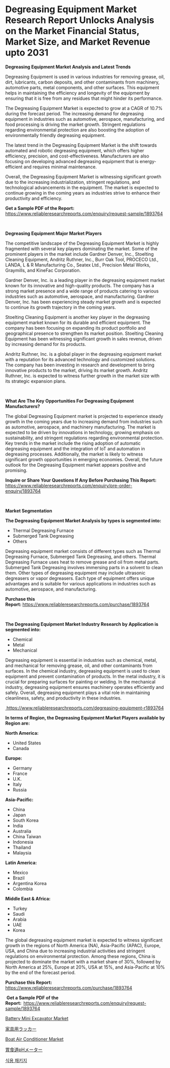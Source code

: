 <p><h1>Degreasing Equipment Market Research Report Unlocks Analysis on the Market Financial Status, Market Size, and Market Revenue upto 2031</h1></p><p><strong>Degreasing Equipment Market Analysis and Latest Trends</strong></p>
<p><p>Degreasing Equipment is used in various industries for removing grease, oil, dirt, lubricants, carbon deposits, and other contaminants from machinery, automotive parts, metal components, and other surfaces. This equipment helps in maintaining the efficiency and longevity of the equipment by ensuring that it is free from any residues that might hinder its performance.</p><p>The Degreasing Equipment Market is expected to grow at a CAGR of 10.7% during the forecast period. The increasing demand for degreasing equipment in industries such as automotive, aerospace, manufacturing, and food processing is driving the market growth. Stringent regulations regarding environmental protection are also boosting the adoption of environmentally friendly degreasing equipment.</p><p>The latest trend in the Degreasing Equipment Market is the shift towards automated and robotic degreasing equipment, which offers higher efficiency, precision, and cost-effectiveness. Manufacturers are also focusing on developing advanced degreasing equipment that is energy-efficient and requires minimal maintenance.</p><p>Overall, the Degreasing Equipment Market is witnessing significant growth due to the increasing industrialization, stringent regulations, and technological advancements in the equipment. The market is expected to continue growing in the coming years as industries strive to enhance their productivity and efficiency.</p></p>
<p><strong>Get a Sample PDF of the Report:&nbsp;</strong> <a href="https://www.reliableresearchreports.com/enquiry/request-sample/1893764">https://www.reliableresearchreports.com/enquiry/request-sample/1893764</a></p>
<p>&nbsp;</p>
<p><strong>Degreasing Equipment Major Market Players</strong></p>
<p><p>The competitive landscape of the Degreasing Equipment Market is highly fragmented with several key players dominating the market. Some of the prominent players in the market include Gardner Denver, Inc., Stoelting Cleaning Equipment, Andritz Ruthner, Inc., Burr Oak Tool, PROCECO Ltd., LANDA, L & R Manufacturing Co., Seatex Ltd., Precision Metal Works, Graymills, and KineFac Corporation.</p><p>Gardner Denver, Inc. is a leading player in the degreasing equipment market known for its innovative and high-quality products. The company has a strong market presence and a wide range of products catering to various industries such as automotive, aerospace, and manufacturing. Gardner Denver, Inc. has been experiencing steady market growth and is expected to continue its growth trajectory in the coming years.</p><p>Stoelting Cleaning Equipment is another key player in the degreasing equipment market known for its durable and efficient equipment. The company has been focusing on expanding its product portfolio and geographical presence to strengthen its market position. Stoelting Cleaning Equipment has been witnessing significant growth in sales revenue, driven by increasing demand for its products.</p><p>Andritz Ruthner, Inc. is a global player in the degreasing equipment market with a reputation for its advanced technology and customized solutions. The company has been investing in research and development to bring innovative products to the market, driving its market growth. Andritz Ruthner, Inc. is expected to witness further growth in the market size with its strategic expansion plans.</p></p>
<p>&nbsp;</p>
<p><strong>What Are The Key Opportunities For Degreasing Equipment Manufacturers?</strong></p>
<p><p>The global Degreasing Equipment market is projected to experience steady growth in the coming years due to increasing demand from industries such as automotive, aerospace, and machinery manufacturing. The market is expected to be driven by innovations in technology, growing emphasis on sustainability, and stringent regulations regarding environmental protection. Key trends in the market include the rising adoption of automatic degreasing equipment and the integration of IoT and automation in degreasing processes. Additionally, the market is likely to witness significant growth opportunities in emerging economies. Overall, the future outlook for the Degreasing Equipment market appears positive and promising.</p></p>
<p><strong>Inquire or Share Your Questions If Any Before Purchasing This Report:</strong> <a href="https://www.reliableresearchreports.com/enquiry/pre-order-enquiry/1893764">https://www.reliableresearchreports.com/enquiry/pre-order-enquiry/1893764</a></p>
<p>&nbsp;</p>
<p><strong>Market Segmentation</strong></p>
<p><strong>The Degreasing Equipment Market Analysis by types is segmented into:</strong></p>
<p><ul><li>Thermal Degreasing Furnace</li><li>Submerged Tank Degreasing</li><li>Others</li></ul></p>
<p><p>Degreasing equipment market consists of different types such as Thermal Degreasing Furnace, Submerged Tank Degreasing, and others. Thermal Degreasing Furnace uses heat to remove grease and oil from metal parts. Submerged Tank Degreasing involves immersing parts in a solvent to clean them. Other types of degreasing equipment may include ultrasonic degreasers or vapor degreasers. Each type of equipment offers unique advantages and is suitable for various applications in industries such as automotive, aerospace, and manufacturing.</p></p>
<p><strong>Purchase this Report:&nbsp;</strong><a href="https://www.reliableresearchreports.com/purchase/1893764">https://www.reliableresearchreports.com/purchase/1893764</a></p>
<p>&nbsp;</p>
<p><strong>The Degreasing Equipment Market Industry Research by Application is segmented into:</strong></p>
<p><ul><li>Chemical</li><li>Metal</li><li>Mechanical</li></ul></p>
<p><p>Degreasing equipment is essential in industries such as chemical, metal, and mechanical for removing grease, oil, and other contaminants from surfaces. In the chemical industry, degreasing equipment is used to clean equipment and prevent contamination of products. In the metal industry, it is crucial for preparing surfaces for painting or welding. In the mechanical industry, degreasing equipment ensures machinery operates efficiently and safely. Overall, degreasing equipment plays a vital role in maintaining cleanliness, safety, and productivity in these industries.</p></p>
<p><a href="https://www.reliableresearchreports.com/degreasing-equipment-r1893764">&nbsp;https://www.reliableresearchreports.com/degreasing-equipment-r1893764</a></p>
<p><strong>In terms of Region, the Degreasing Equipment Market Players available by Region are:</strong></p>
<p>
    <p> <strong> North America: </strong>
        <ul>
            <li>United States</li>
            <li>Canada</li>
        </ul>
        </p> 
    <p> <strong> Europe: </strong>
        <ul>
            <li>Germany</li>
            <li>France</li>
            <li>U.K.</li>
            <li>Italy</li>
            <li>Russia</li>
        </ul>
        </p> 
    <p> <strong> Asia-Pacific: </strong>
        <ul>
            <li>China</li>
            <li>Japan</li>
            <li>South Korea</li>
            <li>India</li>
            <li>Australia</li>
            <li>China Taiwan</li>
            <li>Indonesia</li>
            <li>Thailand</li>
            <li>Malaysia</li>
        </ul>
        </p> 
    <p> <strong> Latin America: </strong>
        <ul>
            <li>Mexico</li>
            <li>Brazil</li>
            <li>Argentina Korea</li>
            <li>Colombia</li>
        </ul>
        </p> 
    <p> <strong> Middle East & Africa: </strong>
        <ul>
            <li>Turkey</li>
            <li>Saudi</li>
            <li>Arabia</li>
            <li>UAE</li>
            <li>Korea</li>
        </ul>
    </p>
    </p>
<p><p>The global degreasing equipment market is expected to witness significant growth in the regions of North America (NA), Asia-Pacific (APAC), Europe, USA, and China due to increasing industrial activities and stringent regulations on environmental protection. Among these regions, China is projected to dominate the market with a market share of 30%, followed by North America at 25%, Europe at 20%, USA at 15%, and Asia-Pacific at 10% by the end of the forecast period.</p></p>
<p><strong>Purchase this Report: </strong><a href="https://www.reliableresearchreports.com/purchase/1893764">https://www.reliableresearchreports.com/purchase/1893764</a></p>
<p>&nbsp;<strong>Get a Sample PDF of the Report:&nbsp;&nbsp;</strong><a href="https://www.reliableresearchreports.com/enquiry/request-sample/1893764">https://www.reliableresearchreports.com/enquiry/request-sample/1893764</a></p>
<p><strong></strong></p>
<p><p><a href="https://github.com/okotobwrhuteie/Market-Research-Report-List-2/blob/main/battery-mini-excavator-market.md">Battery Mini Excavator Market</a></p><p><a href="https://github.com/oqoeusbvpadwjs08/Market-Research-Report-List-1/blob/main/920634537457.md">家具用ラッカー</a></p><p><a href="https://github.com/ashepherd82/Market-Research-Report-List-4/blob/main/boat-air-conditioner-market.md">Boat Air Conditioner Market</a></p><p><a href="https://github.com/AaronVargas43/Market-Research-Report-List-1/blob/main/752655437458.md">胃食道pHメーター</a></p><p><a href="https://github.com/ZacharyScthmitt4465/Market-Research-Report-List-1/blob/main/959402233497.md">식용 패키지</a></p></p>